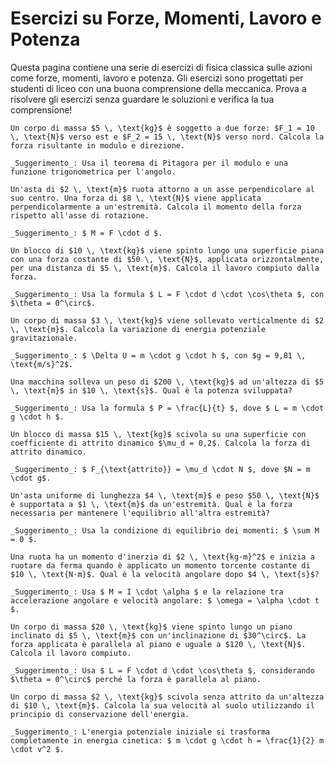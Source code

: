 # Esercizi su Forze, Momenti, Lavoro e Potenza

Questa pagina contiene una serie di esercizi di fisica classica sulle azioni come forze, momenti, lavoro e potenza. Gli esercizi sono progettati per studenti di liceo con una buona comprensione della meccanica. Prova a risolvere gli esercizi senza guardare le soluzioni e verifica la tua comprensione!

```{exercise} Forza risultante
Un corpo di massa $5 \, \text{kg}$ è soggetto a due forze: $F_1 = 10 \, \text{N}$ verso est e $F_2 = 15 \, \text{N}$ verso nord. Calcola la forza risultante in modulo e direzione.

_Suggerimento_: Usa il teorema di Pitagora per il modulo e una funzione trigonometrica per l'angolo.
```

```{exercise} Momento di una forza
Un'asta di $2 \, \text{m}$ ruota attorno a un asse perpendicolare al suo centro. Una forza di $8 \, \text{N}$ viene applicata perpendicolarmente a un'estremità. Calcola il momento della forza rispetto all'asse di rotazione.

_Suggerimento_: $ M = F \cdot d $.
```

```{exercise} Lavoro di una forza
Un blocco di $10 \, \text{kg}$ viene spinto lungo una superficie piana con una forza costante di $50 \, \text{N}$, applicata orizzontalmente, per una distanza di $5 \, \text{m}$. Calcola il lavoro compiuto dalla forza.

_Suggerimento_: Usa la formula $ L = F \cdot d \cdot \cos\theta $, con $\theta = 0^\circ$.
```

```{exercise} Energia potenziale gravitazionale
Un corpo di massa $3 \, \text{kg}$ viene sollevato verticalmente di $2 \, \text{m}$. Calcola la variazione di energia potenziale gravitazionale.

_Suggerimento_: $ \Delta U = m \cdot g \cdot h $, con $g = 9,81 \, \text{m/s}^2$.
```

```{exercise} Potenza meccanica
Una macchina solleva un peso di $200 \, \text{kg}$ ad un'altezza di $5 \, \text{m}$ in $10 \, \text{s}$. Qual è la potenza sviluppata?

_Suggerimento_: Usa la formula $ P = \frac{L}{t} $, dove $ L = m \cdot g \cdot h $.
```

```{exercise} Attrito dinamico
Un blocco di massa $15 \, \text{kg}$ scivola su una superficie con coefficiente di attrito dinamico $\mu_d = 0,2$. Calcola la forza di attrito dinamico.

_Suggerimento_: $ F_{\text{attrito}} = \mu_d \cdot N $, dove $N = m \cdot g$.
```

```{exercise} Equilibrio di un'asta
Un'asta uniforme di lunghezza $4 \, \text{m}$ e peso $50 \, \text{N}$ è supportata a $1 \, \text{m}$ da un'estremità. Qual è la forza necessaria per mantenere l'equilibrio all'altra estremità?

_Suggerimento_: Usa la condizione di equilibrio dei momenti: $ \sum M = 0 $.
```

```{exercise} Velocità angolare e momento torcente
Una ruota ha un momento d'inerzia di $2 \, \text{kg·m}^2$ e inizia a ruotare da ferma quando è applicato un momento torcente costante di $10 \, \text{N·m}$. Qual è la velocità angolare dopo $4 \, \text{s}$?

_Suggerimento_: Usa $ M = I \cdot \alpha $ e la relazione tra accelerazione angolare e velocità angolare: $ \omega = \alpha \cdot t $.
```

```{exercise} Lavoro in un piano inclinato
Un corpo di massa $20 \, \text{kg}$ viene spinto lungo un piano inclinato di $5 \, \text{m}$ con un'inclinazione di $30^\circ$. La forza applicata è parallela al piano e uguale a $120 \, \text{N}$. Calcola il lavoro compiuto.

_Suggerimento_: Usa $ L = F \cdot d \cdot \cos\theta $, considerando $\theta = 0^\circ$ perché la forza è parallela al piano.
```

```{exercise} Conservazione dell'energia
Un corpo di massa $2 \, \text{kg}$ scivola senza attrito da un'altezza di $10 \, \text{m}$. Calcola la sua velocità al suolo utilizzando il principio di conservazione dell'energia.

_Suggerimento_: L'energia potenziale iniziale si trasforma completamente in energia cinetica: $ m \cdot g \cdot h = \frac{1}{2} m \cdot v^2 $.
```

